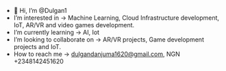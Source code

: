 - 👋 Hi, I’m @Dulgan1
- I’m interested in -> Machine Learning, Cloud Infrastructure development, IoT, AR/VR and video games development.
- I’m currently learning -> AI, Iot 
- I’m looking to collaborate on -> AR/VR projects, Game development projects and IoT.
- How to reach me -> dulgandanjuma1620@gmail.com, NGN +2348142451620
